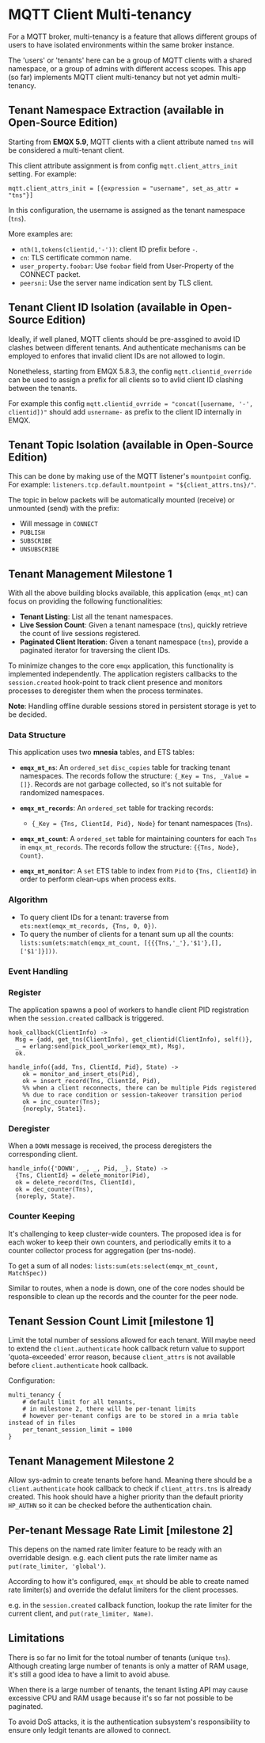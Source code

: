 # MQTT Client Multi-tenancy

For a MQTT broker, multi-tenancy is a feature that allows different groups of users
to have isolated environments within the same broker instance.

The 'users' or 'tenants' here can be a group of MQTT clients with a shared namespace,
or a group of admins with different access scopes.
This app (so far) implements MQTT client multi-tenancy but not yet admin multi-tenancy.

## Tenant Namespace Extraction (available in Open-Source Edition)

Starting from **EMQX 5.9**, MQTT clients with a client attribute named `tns`
will be considered a multi-tenant client.

This client attribute assignment is from config `mqtt.client_attrs_init` setting.
For example:

```
mqtt.client_attrs_init = [{expression = "username", set_as_attr = "tns"}]
```

In this configuration, the username is assigned as the tenant namespace (`tns`).

More examples are:

- `nth(1,tokens(clientid,'-'))`: client ID prefix before `-`.
- `cn`: TLS certificate common name.
- `user_property.foobar`: Use `foobar` field from User-Property of the CONNECT packet.
- `peersni`: Use the server name indication sent by TLS client.

## Tenant Client ID Isolation (available in Open-Source Edition)

Ideally, if well planed, MQTT clients should be pre-assgined to avoid ID clashes between
different tenants.
And authenticate mechanisms can be employed to enfores that invalid client IDs are not
allowed to login.

Nonetheless, starting from EMQX 5.8.3, the config `mqtt.clientid_override` can be used
to assign a prefix for all clients so to avlid client ID clashing between the tenants.

For example this config `mqtt.clientid_ovrride = "concat([username, '-', clientid])"`
should add `usnername-` as prefix to the client ID internally in EMQX.

## Tenant Topic Isolation (available in Open-Source Edition)

This can be done by making use of the MQTT listener's `mountpoint` config.
For example: `listeners.tcp.default.mountpoint = "${client_attrs.tns}/"`.

The topic in below packets will be automatically mounted (receive) or unmounted (send)
with the prefix:

- Will message in `CONNECT`
- `PUBLISH`
- `SUBSCRIBE`
- `UNSUBSCRIBE`

## Tenant Management Milestone 1

With all the above building blocks available,
this application (`emqx_mt`) can focus on providing the following functionalities:

- **Tenant Listing**: List all the tenant namespaces.
- **Live Session Count**: Given a tenant namespace (`tns`),
  quickly retrieve the count of live sessions registered.
- **Paginated Client Iteration**: Given a tenant namespace (`tns`),
  provide a paginated iterator for traversing the client IDs.

To minimize changes to the core `emqx` application, this functionality is implemented independently.
The application registers callbacks to the `session.created` hook-point to track client presence
and monitors processes to deregister them when the process terminates.

**Note**: Handling offline durable sessions stored in persistent storage is yet to be decided.

### Data Structure

This application uses two **mnesia** tables, and ETS tables:

- **`emqx_mt_ns`**: An `ordered_set` `disc_copies` table for tracking tenant namespaces.
  The records follow the structure: `{_Key = Tns, _Value = []}`.
  Records are not garbage collected, so it's not suitable for randomized namespaces.

- **`emqx_mt_records`**: An `ordered_set` table for tracking records:
  - `{_Key = {Tns, ClientId, Pid}, Node}` for tenant namespaces (`Tns`).

- **`emqx_mt_count`**: A `ordered_set` table for maintaining counters for each `Tns` in `emqx_mt_records`.
  The records follow the structure: `{{Tns, Node}, Count}`.

- **`emqx_mt_monitor`**: A `set` ETS table to index from `Pid` to `{Tns, ClientId}`
  in order to perform clean-ups when process exits.

### Algorithm

- To query client IDs for a tenant: traverse from `ets:next(emqx_mt_records, {Tns, 0, 0})`.
- To query the number of clients for a tenant sum up all the counts: `lists:sum(ets:match(emqx_mt_count, [{{{Tns,'_'},'$1'},[],['$1']}]))`.

### Event Handling

### Register

The application spawns a pool of workers to handle client PID registration
when the `session.created` callback is triggered.

```
hook_callback(ClientInfo) ->
  Msg = {add, get_tns(ClientInfo), get_clientid(ClientInfo), self()},
  _ = erlang:send(pick_pool_worker(emqx_mt), Msg),
  ok.

handle_info({add, Tns, ClientId, Pid}, State) ->
    ok = monitor_and_insert_ets(Pid),
    ok = insert_record(Tns, ClientId, Pid),
    %% when a client reconnects, there can be multiple Pids registered
    %% due to race condition or session-takeover transition period
    ok = inc_counter(Tns);
    {noreply, State1}.
```

### Deregister

When a `DOWN` message is received, the process deregisters the corresponding client.

```
handle_info({'DOWN', _, _, Pid, _}, State) ->
  {Tns, ClientId} = delete_monitor(Pid),
  ok = delete_record(Tns, ClientId),
  ok = dec_counter(Tns),
  {noreply, State}.
```

### Counter Keeping

It's challenging to keep cluster-wide counters.
The proposed idea is for each woker to keep their own counters,
and periodically emits it to a counter collector process for aggregation (per tns-node).

To get a sum of all nodes: `lists:sum(ets:select(emqx_mt_count, MatchSpec))`

Similar to routes, when a node is down, one of the core nodes should be responsible
to clean up the records and the counter for the peer node.

## Tenant Session Count Limit [milestone 1]

Limit the total number of sessions allowed for each tenant.
Will maybe need to extend the `client.authenticate` hook callback return value
to support 'quota-exceeded' error reason, because `client_attrs` is not available
before `client.authenticate` hook callback.

Configuration:

```
multi_tenancy {
    # default limit for all tenants,
    # in milestone 2, there will be per-tenant limits
    # however per-tenant configs are to be stored in a mria table instead of in files
    per_tenant_session_limit = 1000
}
```

## Tenant Management Milestone 2

Allow sys-admin to create tenants before hand. Meaning there should be a
`client.authenticate` hook callback to check if `client_attrs.tns` is
already created. This hook should have a higher priority than the default
priority `HP_AUTHN` so it can be checked before the authentication chain.

## Per-tenant Message Rate Limit [milestone 2]

This depens on the named rate limiter feature to be ready with an overridable design.
e.g. each client puts the rate limiter name as `put(rate_limiter, 'global')`.

According to how it's configured, `emqx_mt` should be able to create named rate limiter(s)
and override the defalut limiters for the client processes.

e.g. in the `session.created` callback function, lookup the rate limiter for
the current client, and `put(rate_limiter, Name)`.

## Limitations

There is so far no limit for the totoal number of tenants (unique `tns`).
Although creating large number of tenants is only a matter of RAM usage,
it's still a good idea to have a limit to avoid abuse.

When there is a large number of tenants, the tenant listing API may cause excessive
CPU and RAM usage because it's so far not possible to be paginated.

To avoid DoS attacks, it is the authentication subsystem's responsibility to
ensure only ledgit tenants are allowed to connect.
